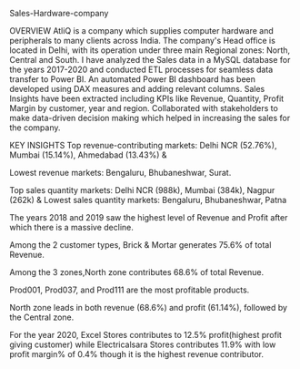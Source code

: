 Sales-Hardware-company


OVERVIEW
AtliQ is a company which supplies computer hardware and peripherals to many clients across India. The company's Head office is located in Delhi, with its operation under three main Regional zones: North, Central and South. I have analyzed the Sales data in a MySQL database for the years 2017-2020 and conducted ETL processes for seamless data transfer to Power BI. An automated Power BI dashboard has been developed using DAX measures and adding relevant columns. Sales Insights have been extracted including KPIs like Revenue, Quantity, Profit Margin by customer, year and region. Collaborated with stakeholders to make data-driven decision making which helped in increasing the sales for the company.

KEY INSIGHTS
Top revenue-contributing markets: Delhi NCR (52.76%), Mumbai (15.14%), Ahmedabad (13.43%) &

Lowest revenue markets: Bengaluru, Bhubaneshwar, Surat.

Top sales quantity markets: Delhi NCR (988k), Mumbai (384k), Nagpur (262k) & Lowest sales quantity markets: Bengaluru, Bhubaneshwar, Patna

The years 2018 and 2019 saw the highest level of Revenue and Profit after which there is a massive decline.

Among the 2 customer types, Brick & Mortar generates 75.6% of total Revenue.

Among the 3 zones,North zone contributes 68.6% of total Revenue.

Prod001, Prod037, and Prod111 are the most profitable products.

North zone leads in both revenue (68.6%) and profit (61.14%), followed by the Central zone.

For the year 2020, Excel Stores contributes to 12.5% profit(highest profit giving customer) while Electricalsara Stores contributes 11.9% with low profit margin% of 0.4% though it is the highest revenue contributor.
